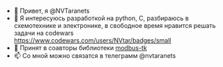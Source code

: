 - 👋 Привет, я @NVTaranets
- 👀 Я интересуюсь разработкой на python, C, разбираюсь в схемотехнике и электронике, в свободное время нравится решать задачи на codewars https://www.codewars.com/users/NVtar/badges/small
- 💞️ Принят в соавторы библиотеки [modbus-tk](https://github.com/ljean/modbus-tk)
- 📫 Со мной можно связатся в телеграмм @nvtaranets

<!---
NVTaranets/NVTaranets is a ✨ special ✨ repository because its `README.md` (this file) appears on your GitHub profile.
You can click the Preview link to take a look at your changes.
--->
